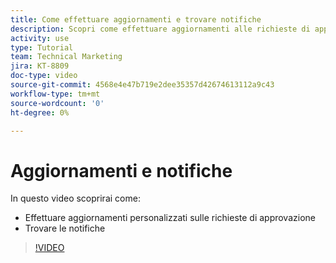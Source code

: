 ```yaml
---
title: Come effettuare aggiornamenti e trovare notifiche
description: Scopri come effettuare aggiornamenti alle richieste di approvazione e trovare le notifiche.
activity: use
type: Tutorial
team: Technical Marketing
jira: KT-8809
doc-type: video
source-git-commit: 4568e4e47b719e2dee35357d42674613112a9c43
workflow-type: tm+mt
source-wordcount: '0'
ht-degree: 0%

---
```


# Aggiornamenti e notifiche

In questo video scoprirai come:

* Effettuare aggiornamenti personalizzati sulle richieste di approvazione
* Trovare le notifiche

>[!VIDEO](https://video.tv.adobe.com/v/335109/?quality=12&learn=on&enablevpops)

<!--
learn more URLS
Tag others on updates
Update work
-->
